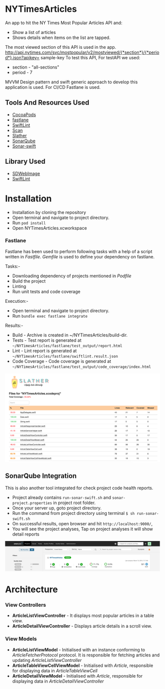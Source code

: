 # NYTimesArticles


An app to hit the NY Times Most Popular Articles API and:
* Show a list of articles
* Shows details when items on the list are tapped.

The most viewed section of this API is used in the app.
http://api.nytimes.com/svc/mostpopular/v2/mostviewed/{*section*}/{*period*}.json?apikey= sample-key To test this API, 
For testAPI we used:
* section - "all-sections"
* period - 7

MVVM Design pattern and swift generic approach to develop this application is used.
For CI/CD Fastlane is used.


## Tools And Resources Used

- [CocoaPods](https://cocoapods.org/)
- [fastlane](https://docs.fastlane.tools/)
- [SwiftLint](https://github.com/realm/SwiftLint)
- [Scan](https://docs.fastlane.tools/actions/scan/)
- [Slather](https://github.com/SlatherOrg/slather)
- [SonarQube](https://www.sonarqube.org/downloads/)
- [Sonar-swift](https://github.com/Backelite/sonar-swift)


## Library Used
- [SDWebImage](https://github.com/rs/SDWebImage)
- [SwiftLint ](https://github.com/realm/SwiftLint)


# Installation

* Installation by cloning the repository
* Open terminal and navigate to project directory.
* Run `pod install`
* Open NYTimesArticles.xcworkspace

### Fastlane

Fastlane has been used to perform following tasks with a help of a script written in *Fastfile*.
*Gemfile* is used to define your dependency on fastlane.

Tasks:-
* Downloading dependency of projects mentioned in *Podfile*
* Build the project
* Linting
* Run unit tests and code coverage

Execution:-
* Open terminal and navigate to project directory.
* Run `bundle exec fastlane integrate`

Results:-
* Build - Archive is created in ~/NYTimesArticles/build-dir.
* Tests - Test report is generated at `~/NYTimesArticles/fastlane/test_output/report.html`
* Lint - Lint report is generated at `~/NYTimesArticles/fastlane/swiftlint.result.json`
* Code Coverage - Code coverage is generated at `~/NYTimesArticles/fastlane/test_output/code_coverage/index.html`

![](https://github.com/gaurav-gupta7/Images/blob/master/Screenshot%202019-03-15%20at%2011.08.00%20AM.png)


##  SonarQube Integration

This is also another tool integrated for check project code health reports.

* Project already contains  `run-sonar-swift.sh` and `sonar-project.properties` in project root folder.
* Once your server up, goto project directory.
* Run the command from project directory using terminal `$ sh run-sonar-swift.sh`
* On successful results, open browser and hit `http://localhost:9000/`, 
* You will see the project analyses, Tap on project analyses it will show detail reports 

![](https://raw.githubusercontent.com/gaurav-gupta7/Images/master/Screenshot%202019-03-15%20at%207.20.26%20AM.png)

# Architecture

### View Controllers
* **ArticleListViewController** - It displays most popular  articles in a table view.  
* **ArticleDetailViewController** - Displays article details in a scroll view.

### View Models
* **ArticleListViewModel** - Initialised with an instance conforming to *ArticleFetcherProtocol* protocol. It is responsible for fetching articles and updating *ArticleListViewController*
* **ArticleTableViewCellViewModel** - Initialised with *Article*, responsible for displaying data in *ArticleTableViewCell*
* **ArticleDetailViewModel** - Initialised with *Article*, responsible for displaying data in *ArticleDetailViewController*
